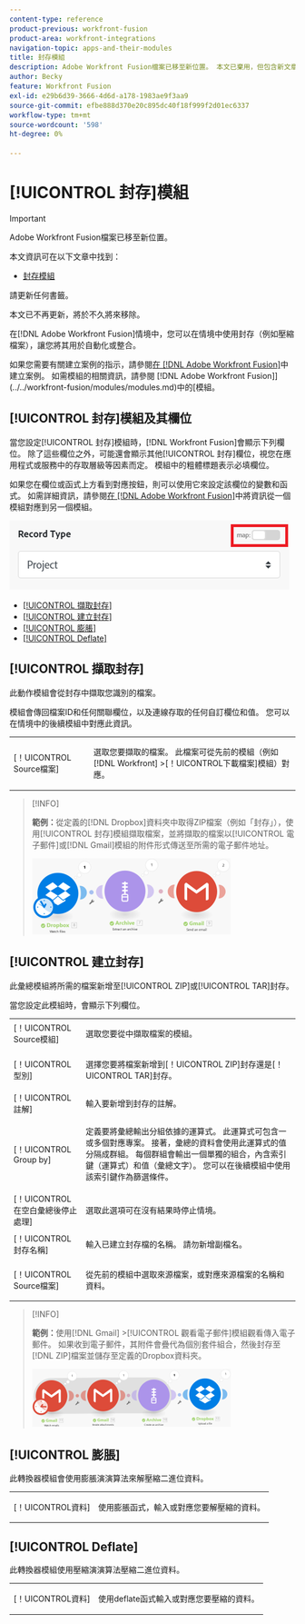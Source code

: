 ```yaml
---
content-type: reference
product-previous: workfront-fusion
product-area: workfront-integrations
navigation-topic: apps-and-their-modules
title: 封存模組
description: Adobe Workfront Fusion檔案已移至新位置。 本文已棄用，但包含新文章的連結，內容涵蓋此功能。
author: Becky
feature: Workfront Fusion
exl-id: e29b6d39-3666-4d6d-a178-1983ae9f3aa9
source-git-commit: efbe888d370e20c895dc40f18f999f2d01ec6337
workflow-type: tm+mt
source-wordcount: '598'
ht-degree: 0%

---
```


# [!UICONTROL 封存]模組

>[!IMPORTANT]
>
>Adobe Workfront Fusion檔案已移至新位置。
>
>本文資訊可在以下文章中找到：
>
>* [封存模組](https://experienceleague.adobe.com/docs/workfront-fusion/using/references/apps-and-their-modules/tools-and-transformers/archive-modules.html)
>
>請更新任何書籤。
>
>本文已不再更新，將於不久將來移除。

在[!DNL Adobe Workfront Fusion]情境中，您可以在情境中使用封存（例如壓縮檔案），讓您將其用於自動化或整合。

如果您需要有關建立案例的指示，請參閱[在 [!DNL Adobe Workfront Fusion]](../../workfront-fusion/scenarios/create-a-scenario.md)中建立案例。 如需模組的相關資訊，請參閱 [!DNL Adobe Workfront Fusion]](../../workfront-fusion/modules/modules.md)中的[模組。

## [!UICONTROL 封存]模組及其欄位

當您設定[!UICONTROL 封存]模組時，[!DNL Workfront Fusion]會顯示下列欄位。 除了這些欄位之外，可能還會顯示其他[!UICONTROL 封存]欄位，視您在應用程式或服務中的存取層級等因素而定。 模組中的粗體標題表示必填欄位。

如果您在欄位或函式上方看到對應按鈕，則可以使用它來設定該欄位的變數和函式。 如需詳細資訊，請參閱[在 [!DNL Adobe Workfront Fusion]](../../workfront-fusion/mapping/map-information-between-modules.md)中將資訊從一個模組對應到另一個模組。

![](assets/map-toggle-350x74.png)

* [[!UICONTROL 擷取封存]](#extract-an-archive)
* [[!UICONTROL 建立封存]](#create-an-archive)
* [[!UICONTROL 膨脹]](#inflate)
* [[!UICONTROL Deflate]](#deflate)

## [!UICONTROL 擷取封存]

此動作模組會從封存中擷取您識別的檔案。

模組會傳回檔案ID和任何關聯欄位，以及連線存取的任何自訂欄位和值。 您可以在情境中的後續模組中對應此資訊。

<table style="table-layout:auto">
 <col> 
 <col> 
 <tbody> 
  <tr> 
   <td>[！UICONTROL Source檔案]</td> 
   <td> <p> 選取您要擷取的檔案。 此檔案可從先前的模組（例如[!DNL Workfront] &gt;[！UICONTROL下載檔案]模組）對應。</p>  </td> 
  </tr> 
 </tbody> 
</table>

>[!INFO]
>
>**範例：**&#x200B;從定義的[!DNL Dropbox]資料夾中取得ZIP檔案（例如「封存」），使用[!UICONTROL 封存]模組擷取檔案，並將擷取的檔案以[!UICONTROL 電子郵件]或[!DNL Gmail]模組的附件形式傳送至所需的電子郵件地址。
>
>![](assets/example-dropbox-350x134.png)

## [!UICONTROL 建立封存]

此彙總模組將所需的檔案新增至[!UICONTROL ZIP]或[!UICONTROL TAR]封存。

當您設定此模組時，會顯示下列欄位。

<table style="table-layout:auto"> 
 <col> 
 <col> 
 <tbody> 
  <tr> 
   <td>[！UICONTROL Source模組]</td> 
   <td> <p> 選取您要從中擷取檔案的模組。</p> </td> 
  </tr> 
  <tr> 
   <td>[！UICONTROL型別] </td> 
   <td> <p>選擇您要將檔案新增到[！UICONTROL ZIP]封存還是[！UICONTROL TAR]封存。</p> </td> 
  </tr> 
  <tr> 
   <td>[！UICONTROL註解]</td> 
   <td>輸入要新增到封存的註解。</td> 
  </tr> 
  <tr> 
   <td>[！UICONTROL Group by]</td> 
   <td> <p>定義要將彙總輸出分組依據的運算式。 此運算式可包含一或多個對應專案。 接著，彙總的資料會使用此運算式的值分隔成群組。 每個群組會輸出一個單獨的組合，內含索引鍵（運算式）和值（彙總文字）。 您可以在後續模組中使用該索引鍵作為篩選條件。</p> </td> 
  </tr> 
  <tr> 
   <td>[！UICONTROL在空白彙總後停止處理]</td> 
   <td>選取此選項可在沒有結果時停止情境。</td> 
  </tr> 
  <tr> 
   <td>[！UICONTROL封存名稱]</td> 
   <td> <p> 輸入已建立封存檔的名稱。 請勿新增副檔名。</p> </td> 
  </tr> 
  <tr> 
   <td>[！UICONTROL Source檔案]</td> 
   <td> <p>從先前的模組中選取來源檔案，或對應來源檔案的名稱和資料。</p> </td> 
  </tr> 
 </tbody> 
</table>

>[!INFO]
>
>**範例：**&#x200B;使用[!DNL Gmail] >[!UICONTROL 觀看電子郵件]模組觀看傳入電子郵件。 如果收到電子郵件，其附件會疊代為個別套件組合，然後封存至[!DNL ZIP]檔案並儲存至定義的Dropbox資料夾。
>
>![](assets/example-gmail-350x102.png)

## [!UICONTROL 膨脹]

此轉換器模組會使用膨脹演演算法來解壓縮二進位資料。

<table style="table-layout:auto">
 <col> 
 <col> 
 <tbody> 
  <tr> 
   <td>[！UICONTROL資料] </td> 
   <td> <p>使用膨脹函式，輸入或對應您要解壓縮的資料。</p> </td> 
  </tr> 
 </tbody> 
</table>

## [!UICONTROL Deflate]

此轉換器模組使用壓縮演演算法壓縮二進位資料。

<table style="table-layout:auto">
 <col> 
 <col> 
 <tbody> 
  <tr> 
   <td>[！UICONTROL資料] </td> 
   <td> <p>使用deflate函式輸入或對應您要壓縮的資料。</p> </td> 
  </tr> 
 </tbody> 
</table>
